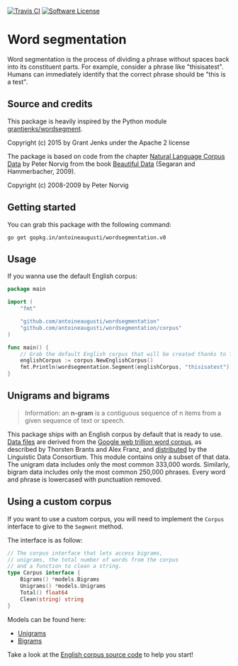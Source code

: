 [![Travis CI](https://img.shields.io/travis/AntoineAugusti/wordsegmentation/master.svg?style=flat-square)](https://travis-ci.org/antoineaugusti/wordsegmentation)
[![Software License](https://img.shields.io/badge/License-MIT-orange.svg?style=flat-square)](https://github.com/antoineaugusti/wordsegmentation/LICENSE.md)

# Word segmentation
Word segmentation is the process of dividing a phrase without spaces back into its constituent parts. For example, consider a phrase like "thisisatest". Humans can immediately identify that the correct phrase should be "this is a test".

## Source and credits
This package is heavily inspired by the Python module [grantjenks/wordsegment](https://github.com/grantjenks/wordsegment).

Copyright (c) 2015 by Grant Jenks under the Apache 2 license

The package is based on code from the chapter [Natural Language Corpus Data](http://norvig.com/ngrams/) by Peter Norvig from the book [Beautiful Data](http://oreilly.com/catalog/9780596157111/) (Segaran and Hammerbacher, 2009).

Copyright (c) 2008-2009 by Peter Norvig

## Getting started
You can grab this package with the following command:
```
go get gopkg.in/antoineaugusti/wordsegmentation.v0
```

## Usage
If you wanna use the default English corpus:
```go
package main

import (
    "fmt"

    "github.com/antoineaugusti/wordsegmentation"
    "github.com/antoineaugusti/wordsegmentation/corpus"
)

func main() {
    // Grab the default English corpus that will be created thanks to TSV files
    englishCorpus := corpus.NewEnglishCorpus()
    fmt.Println(wordsegmentation.Segment(englishCorpus, "thisisatest"))
}
```

## Unigrams and bigrams
> Information: an **n-gram** is a contiguous sequence of n items from a given sequence of text or speech.

This package ships with an English corpus by default that is ready to use. [Data files](https://github.com/antoineaugusti/wordsegmentation/tree/master/data) are derived from the [Google web trillion word corpus](http://googleresearch.blogspot.com/2006/08/all-our-n-gram-are-belong-to-you.html), as described by Thorsten Brants and Alex Franz, and [distributed](https://catalog.ldc.upenn.edu/LDC2006T13) by the Linguistic Data Consortium. This module contains only a subset of that data. The unigram data includes only the most common 333,000 words. Similarly, bigram data includes only the most common 250,000 phrases. Every word and phrase is lowercased with punctuation removed.

## Using a custom corpus
If you want to use a custom corpus, you will need to implement the `Corpus` interface to give to the `Segment` method.

The interface is as follow:
```go
// The corpus interface that lets access bigrams,
// unigrams, the total number of words from the corpus
// and a function to clean a string.
type Corpus interface {
    Bigrams() *models.Bigrams
    Unigrams() *models.Unigrams
    Total() float64
    Clean(string) string
}
```
Models can be found here:
- [Unigrams](models/unigrams.go)
- [Bigrams](models/bigrams.go)


Take a look at the [English corpus source code](corpus/english.go) to help you start!
